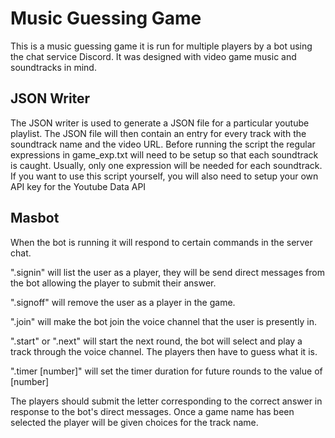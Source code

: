 # Music Guessing Game
This is a music guessing game it is run for multiple players by a bot using the chat service Discord.
It was designed with video game music and soundtracks in mind.
## JSON Writer
The JSON writer is used to generate a JSON file for a particular youtube playlist. The JSON file will then contain an entry for every track with the soundtrack name and the video URL.
Before running the script the regular expressions in game_exp.txt will need to be setup so that each soundtrack is caught. Usually, only one expression will be needed for each soundtrack.
If you want to use this script yourself, you will also need to setup your own API key for the Youtube Data API
## Masbot 
When the bot is running it will respond to certain commands in the server chat.

".signin" will list the user as a player, they will be send direct messages from the bot allowing the player to submit their answer.

".signoff" will remove the user as a player in the game.

".join" will make the bot join the voice channel that the user is presently in.

".start" or ".next" will start the next round, the bot will select and play a track through the voice channel. The players then have to guess what it is.

".timer [number]" will set the timer duration for future rounds to the value of [number]

The players should submit the letter corresponding to the correct answer in response to the bot's direct messages.
Once a game name has been selected the player will be given choices for the track name.